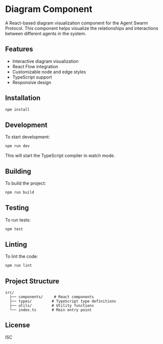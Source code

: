 # Diagram Component

A React-based diagram visualization component for the Agent Swarm Protocol. This component helps visualize the relationships and interactions between different agents in the system.

## Features

- Interactive diagram visualization
- React Flow integration
- Customizable node and edge styles
- TypeScript support
- Responsive design

## Installation

```bash
npm install
```

## Development

To start development:

```bash
npm run dev
```

This will start the TypeScript compiler in watch mode.

## Building

To build the project:

```bash
npm run build
```

## Testing

To run tests:

```bash
npm test
```

## Linting

To lint the code:

```bash
npm run lint
```

## Project Structure

```
src/
  ├── components/     # React components
  ├── types/         # TypeScript type definitions
  ├── utils/         # Utility functions
  └── index.ts       # Main entry point
```

## License

ISC 